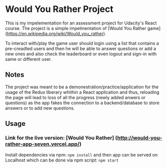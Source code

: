 # Would You Rather Project

This is my impelementation for an assessment project for Udacity's React course.
The project is a simple impelmentation of [Would You Rather game] (https://en.wikipedia.org/wiki/Would_you_rather).

To interact with/play the game user should login using a list that contains a pre-creadted users and then he will be able to answer questions or add a new ones and also check the leaderboard or even logout and sign-in with same or different user.

## Notes

The project was meant to be a demonestration/practice/application for the usage of the Redux liberary whithin a React application and thus, reloading the page will lead to loss of all the progress (newly added anwers or questions) as the app fakes the connection to a backend/database to store answers or to add new questions.

## Usage

### Link for the live version: [Would You Rather] (http://would-you-rather-app-seven.vercel.app/)
Install dependencies via npm:
`npm install`
and then app can be served on Localhost which can be done via npm script:
`npm start`

